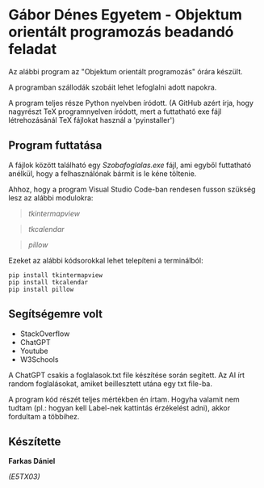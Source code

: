 # Gábor Dénes Egyetem - Objektum orientált programozás beadandó feladat
Az alábbi program az "Objektum orientált programozás" órára készült.

A programban szállodák szobáit lehet lefoglalni adott napokra.

A program teljes része Python nyelvben íródott. (A GitHub azért írja, hogy nagyrészt TeX programnyelven íródott, mert a futtatható exe fájl létrehozásánál TeX fájlokat használ a 'pyinstaller')

## Program futtatása
A fájlok között található egy _Szobafoglalas.exe_ fájl, ami egyből futtatható anélkül, hogy a felhasználónak bármit is le kéne töltenie.

Ahhoz, hogy a program Visual Studio Code-ban rendesen fusson szükség lesz az alábbi modulokra:

>_tkintermapview_

>_tkcalendar_

>_pillow_

Ezeket az alábbi kódsorokkal lehet telepíteni a terminálból:

```
pip install tkintermapview
pip install tkcalendar
pip install pillow
```

## Segítségemre volt

- StackOverflow
- ChatGPT
- Youtube
- W3Schools

A ChatGPT csakis a foglalasok.txt file készítése során segített. Az AI írt random foglalásokat, amiket beillesztett utána egy txt file-ba.

A program kód részét teljes mértékben én írtam. Hogyha valamit nem tudtam (pl.: hogyan kell Label-nek kattintás érzékelést adni), akkor fordultam a többihez.
## Készítette
__Farkas Dániel__

_(E5TX03)_
